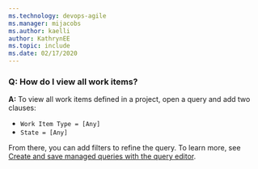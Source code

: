 ```yaml
---
ms.technology: devops-agile
ms.manager: mijacobs
ms.author: kaelli
author: KathrynEE
ms.topic: include
ms.date: 02/17/2020
---
```


### Q: How do I view all work items?

**A:** To view all work items defined in a project, open a query and add two clauses:

* `Work Item Type = [Any]`
* `State = [Any]`

From there, you can add filters to refine the query. To learn more, see [Create and save managed queries with the query editor](/azure/devops/boards/queries/using-queries).
